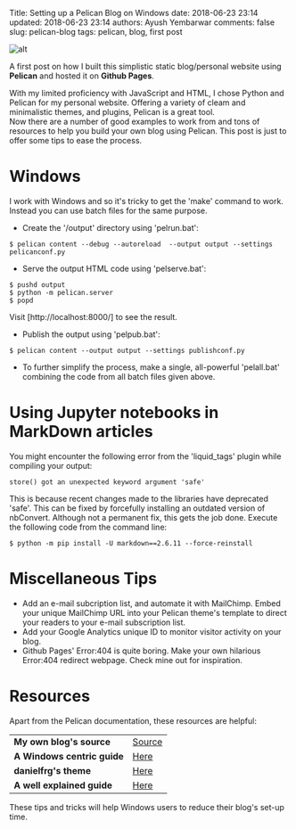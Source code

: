 Title: Setting up a Pelican Blog on Windows
date: 2018-06-23 23:14
updated: 2018-06-23 23:14
authors: Ayush Yembarwar
comments: false
slug: pelican-blog
tags: pelican, blog, first post


<!-- PELICAN_BEGIN_SUMMARY -->

![alt]({filename}../images/Pelican/powershell.png)  

A first post on how I built this simplistic static blog/personal website using **Pelican** and hosted it on **Github Pages**.

<!-- PELICAN_END_SUMMARY -->

With my limited proficiency with JavaScript and HTML, I chose Python and Pelican for my personal website. Offering a variety of cleam and minimalistic themes, and plugins, Pelican is a great tool.   
Now there are a number of good examples to work from and tons of resources to help you build your own blog using Pelican. This post is just to offer some tips to ease the process.   
  
Windows
==========
I work with Windows and so it's tricky to get the 'make' command to work. Instead you can use batch files for the same purpose.  

- Create the '/output' directory using 'pelrun.bat':
```
$ pelican content --debug --autoreload  --output output --settings pelicanconf.py
``` 
  
- Serve the output HTML code using 'pelserve.bat':
```
$ pushd output
$ python -m pelican.server
$ popd
``` 
Visit [http://localhost:8000/] to see the result.  

- Publish the output using 'pelpub.bat':
```
$ pelican content --output output --settings publishconf.py
```   

- To further simplify the process, make a single, all-powerful 'pelall.bat' combining the code from all batch files given above.

Using Jupyter notebooks in MarkDown articles  
==================
You might encounter the following error from the 'liquid_tags' plugin while compiling your output:
```
store() got an unexpected keyword argument 'safe'
```
This is because recent changes made to the libraries have deprecated 'safe'. This can be fixed by forcefully installing an outdated version of nbConvert. Although not a permanent fix, this gets the job done.
Execute the following code from the command line:
```
$ python -m pip install -U markdown==2.6.11 --force-reinstall
```
Miscellaneous Tips  
============  
- Add an e-mail subcription list, and automate it with MailChimp. Embed your unique MailChimp URL into your Pelican theme's template to direct your readers to your e-mail subscription list.
- Add your Google Analytics unique ID to monitor visitor activity on your blog.
- Github Pages' Error:404 is quite boring. Make your own hilarious Error:404 redirect webpage.  Check mine out for inspiration.

Resources  
====
Apart from the Pelican documentation, these resources are helpful:

|     |    |
| -------- | -------- |
| **My own blog's source** | [Source](https://github.com/subwayHareArmy/subwayHareArmy.github.io/tree/source) |
| **A Windows centric guide** | [Here](https://borzhang.github.io/procedure-of-blogging-with-pelican-and-github-on-windows.html) |
| **danielfrg's theme** | [Here](https://github.com/danielfrg/danielfrg.com) |
| **A well explained guide** | [Here](https://pythonforundergradengineers.com/how-i-built-this-site-1.html) |
  
These tips and tricks will help Windows users to reduce their blog's set-up time.